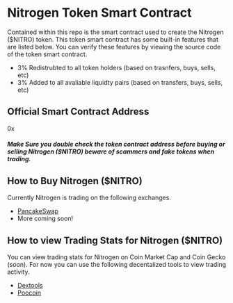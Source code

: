 # Nitrogen Token Smart Contract

Contained within this repo is the smart contract used to create the Nitrogen ($NITRO) token. 
This token smart contract has some built-in features that are listed below. You can verify these features by viewing the source code of the token smart contract.
- 3% Redistrubted to all token holders (based on trasnfers, buys, sells, etc)
- 3% Added to all avaliable liquidty pairs (based on transfers, buys, sells, etc)


## Official Smart Contract Address
0x

##### Make Sure you double check the token contract address before buying or selling Nitrogen ($NITRO) beware of scammers and fake tokens when trading. 


## How to Buy Nitrogen ($NITRO)
Currently Nitrogen is trading on the following exchanges. 
* [PancakeSwap](https://pancakeswap.finance/)
* More coming soon!


## How to view Trading Stats for Nitrogen ($NITRO)
You can view trading stats for Nitrogen on Coin Market Cap and Coin Gecko (soon). For now you can use the following decentalized tools to view trading activity.
* [Dextools](#)
* [Poocoin](#)
